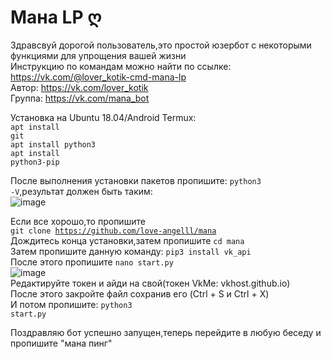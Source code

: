# Мана LP ღ
Здравсвуй дорогой пользователь,это простой юзербот с некоторыми функциями для упрощения вашей жизни<br> 
Инструкцию по командам можно найти по ссылке: <url>https://vk.com/@lover_kotik-cmd-mana-lp</url><br> 
Автор: <url>https://vk.com/lover_kotik</url> <br>
Группа: <url>https://vk.com/mana_bot</url>
 
Установка на Ubuntu 18.04/Android Termux:<br> 
<code>apt install git</code><br> 
<code>apt install python3</code><br> 
<code>apt install python3-pip</code><br> 
 
После выполнения установки пакетов пропишите: <code>python3 -V</code>,результат должен быть таким:<br>![image](https://user-images.githubusercontent.com/72913549/116668015-ee74cb00-a9ad-11eb-9d06-d21aca620445.png) 
 
Если все хорошо,то пропишите<br><code>git clone https://github.com/love-angelll/mana</code><br> 
Дождитесь конца установки,затем пропишите <code>cd mana</code><br> 
Затем пропишите данную команду: <code>pip3 install vk_api</code><br> 
После этого пропишите <code>nano start.py</code><br>![image](https://user-images.githubusercontent.com/72913549/116669158-4c55e280-a9af-11eb-9244-7b0387704088.png)<br> 
Редактируйте токен и айди на свой(токен VkMe: <url>vkhost.github.io</url>) <br>
После этого закройте файл сохранив его (Ctrl + S и Ctrl + X)<br> 
И потом пропишите: <code>python3 start.py</code><br> 
 
Поздравляю бот успешно запущен,теперь перейдите в любую беседу и пропишите "мана пинг"<br>
